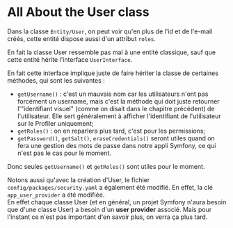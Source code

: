 # All About the User class

Dans la classe `Entity/User`, on peut voir qu'en plus de l'id et de l'e-mail créés, 
cette entité dispose aussi d'un attribut `roles`.  

En fait la classe User ressemble pas mal à une entité classique, sauf que cette
entité hérite l'interface `UserInterface`.  

En fait cette interface implique juste de faire hériter la classe de certaines méthodes,
qui sont les suivantes :
- `getUsername()` : c'est un mauvais nom car les utilisateurs n'ont pas forcément
un username, mais c'est la méthode qui doit juste retourner l'"identifiant visuel"
(comme on disait dans le chapitre précédent) de l'utilisateur. Elle sert généralement
à afficher l'identifiant de l'utilisateur sur le Profiler uniquement;
- `getRoles()` : on en reparlera plus tard, c'est pour les permissions;
- `getPassword()`, `getSalt()`, `eraseCredentials()` seront utiles quand on fera
une gestion des mots de passe dans notre appli Symfony, ce qui n'est pas le cas
pour le moment.  
  
Donc seules `getUsername()` et `getRoles()` sont utiles pour le moment.  

Notons aussi qu'avec la création d'User, le fichier `config/packages/security.yaml`
a également été modifié. En effet, la clé `app_user_provider` a été modifiée.  
En effet chaque classe User (et en général, un projet Symfony n'aura besoin que
d'une classe User) a besoin d'un **user provider** associé. Mais pour l'instant 
ce n'est pas important d'en savoir plus, on verra ça plus tard.


